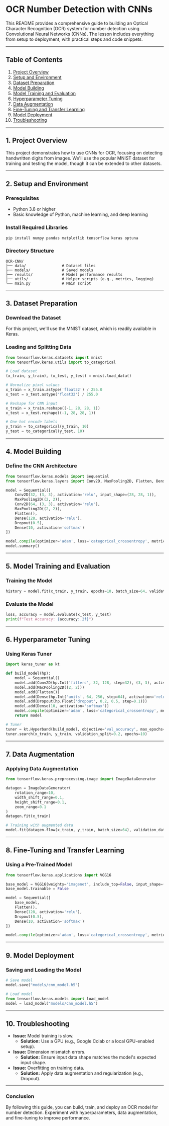 # OCR Number Detection with CNNs

This README provides a comprehensive guide to building an Optical Character Recognition (OCR) system for number detection using Convolutional Neural Networks (CNNs). The lesson includes everything from setup to deployment, with practical steps and code snippets.

---

## **Table of Contents**
1. [Project Overview](#project-overview)
2. [Setup and Environment](#setup-and-environment)
3. [Dataset Preparation](#dataset-preparation)
4. [Model Building](#model-building)
5. [Model Training and Evaluation](#model-training-and-evaluation)
6. [Hyperparameter Tuning](#hyperparameter-tuning)
7. [Data Augmentation](#data-augmentation)
8. [Fine-Tuning and Transfer Learning](#fine-tuning-and-transfer-learning)
9. [Model Deployment](#model-deployment)
10. [Troubleshooting](#troubleshooting)

---

## **1. Project Overview**

This project demonstrates how to use CNNs for OCR, focusing on detecting handwritten digits from images. We'll use the popular MNIST dataset for training and testing the model, though it can be extended to other datasets.

---

## **2. Setup and Environment**

### **Prerequisites**
- Python 3.8 or higher
- Basic knowledge of Python, machine learning, and deep learning

### **Install Required Libraries**
```bash
pip install numpy pandas matplotlib tensorflow keras optuna
```

### **Directory Structure**
```
OCR-CNN/
├── data/                # Dataset files
├── models/              # Saved models
├── results/             # Model performance results
├── utils/               # Helper scripts (e.g., metrics, logging)
└── main.py              # Main script
```

---

## **3. Dataset Preparation**

### **Download the Dataset**
For this project, we'll use the MNIST dataset, which is readily available in Keras.

### **Loading and Splitting Data**
```python
from tensorflow.keras.datasets import mnist
from tensorflow.keras.utils import to_categorical

# Load dataset
(x_train, y_train), (x_test, y_test) = mnist.load_data()

# Normalize pixel values
x_train = x_train.astype('float32') / 255.0
x_test = x_test.astype('float32') / 255.0

# Reshape for CNN input
x_train = x_train.reshape((-1, 28, 28, 1))
x_test = x_test.reshape((-1, 28, 28, 1))

# One-hot encode labels
y_train = to_categorical(y_train, 10)
y_test = to_categorical(y_test, 10)
```

---

## **4. Model Building**

### **Define the CNN Architecture**
```python
from tensorflow.keras.models import Sequential
from tensorflow.keras.layers import Conv2D, MaxPooling2D, Flatten, Dense, Dropout

model = Sequential([
    Conv2D(32, (3, 3), activation='relu', input_shape=(28, 28, 1)),
    MaxPooling2D((2, 2)),
    Conv2D(64, (3, 3), activation='relu'),
    MaxPooling2D((2, 2)),
    Flatten(),
    Dense(128, activation='relu'),
    Dropout(0.5),
    Dense(10, activation='softmax')
])

model.compile(optimizer='adam', loss='categorical_crossentropy', metrics=['accuracy'])
model.summary()
```

---

## **5. Model Training and Evaluation**

### **Training the Model**
```python
history = model.fit(x_train, y_train, epochs=10, batch_size=64, validation_split=0.2)
```

### **Evaluate the Model**
```python
loss, accuracy = model.evaluate(x_test, y_test)
print(f"Test Accuracy: {accuracy:.2f}")
```

---

## **6. Hyperparameter Tuning**

### **Using Keras Tuner**
```python
import keras_tuner as kt

def build_model(hp):
    model = Sequential()
    model.add(Conv2D(hp.Int('filters', 32, 128, step=32), (3, 3), activation='relu', input_shape=(28, 28, 1)))
    model.add(MaxPooling2D((2, 2)))
    model.add(Flatten())
    model.add(Dense(hp.Int('units', 64, 256, step=64), activation='relu'))
    model.add(Dropout(hp.Float('dropout', 0.2, 0.5, step=0.1)))
    model.add(Dense(10, activation='softmax'))
    model.compile(optimizer='adam', loss='categorical_crossentropy', metrics=['accuracy'])
    return model

# Tuner
tuner = kt.Hyperband(build_model, objective='val_accuracy', max_epochs=10, factor=3)
tuner.search(x_train, y_train, validation_split=0.2, epochs=10)
```

---

## **7. Data Augmentation**

### **Applying Data Augmentation**
```python
from tensorflow.keras.preprocessing.image import ImageDataGenerator

datagen = ImageDataGenerator(
    rotation_range=10,
    width_shift_range=0.1,
    height_shift_range=0.1,
    zoom_range=0.1
)
datagen.fit(x_train)

# Training with augmented data
model.fit(datagen.flow(x_train, y_train, batch_size=64), validation_data=(x_test, y_test), epochs=10)
```

---

## **8. Fine-Tuning and Transfer Learning**

### **Using a Pre-Trained Model**
```python
from tensorflow.keras.applications import VGG16

base_model = VGG16(weights='imagenet', include_top=False, input_shape=(32, 32, 3))
base_model.trainable = False

model = Sequential([
    base_model,
    Flatten(),
    Dense(128, activation='relu'),
    Dropout(0.5),
    Dense(10, activation='softmax')
])

model.compile(optimizer='adam', loss='categorical_crossentropy', metrics=['accuracy'])
```

---

## **9. Model Deployment**

### **Saving and Loading the Model**
```python
# Save model
model.save("models/cnn_model.h5")

# Load model
from tensorflow.keras.models import load_model
model = load_model("models/cnn_model.h5")
```
---

## **10. Troubleshooting**

- **Issue:** Model training is slow.
  - **Solution:** Use a GPU (e.g., Google Colab or a local GPU-enabled setup).
- **Issue:** Dimension mismatch errors.
  - **Solution:** Ensure input data shape matches the model's expected input shape.
- **Issue:** Overfitting on training data.
  - **Solution:** Apply data augmentation and regularization (e.g., Dropout).

---

### **Conclusion**
By following this guide, you can build, train, and deploy an OCR model for number detection. Experiment with hyperparameters, data augmentation, and fine-tuning to improve performance.
